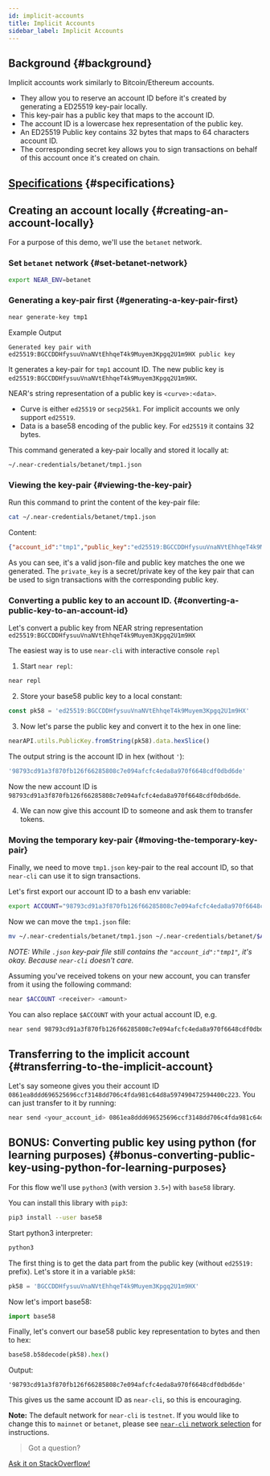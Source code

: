 ```yaml
---
id: implicit-accounts
title: Implicit Accounts
sidebar_label: Implicit Accounts
---
```


## Background {#background}

Implicit accounts work similarly to Bitcoin/Ethereum accounts.
 - They allow you to reserve an account ID before it's created by generating a ED25519 key-pair locally.
 - This key-pair has a public key that maps to the account ID.
 - The account ID is a lowercase hex representation of the public key.
 - An ED25519 Public key contains 32 bytes that maps to 64 characters account ID.
 - The corresponding secret key allows you to sign transactions on behalf of this account once it's created on chain.

## [Specifications](https://nomicon.io/DataStructures/Account.html#implicit-account-ids) {#specifications}

## Creating an account locally {#creating-an-account-locally}

For a purpose of this demo, we'll use the `betanet` network. 

### Set `betanet` network {#set-betanet-network}

```bash
export NEAR_ENV=betanet
```

### Generating a key-pair first {#generating-a-key-pair-first}

```bash
near generate-key tmp1
```

Example Output
```
Generated key pair with ed25519:BGCCDDHfysuuVnaNVtEhhqeT4k9Muyem3Kpgq2U1m9HX public key
```

It generates a key-pair for `tmp1` account ID. The new public key is `ed25519:BGCCDDHfysuuVnaNVtEhhqeT4k9Muyem3Kpgq2U1m9HX`.

NEAR's string representation of a public key is `<curve>:<data>`.
- Curve is either `ed25519` or `secp256k1`. For implicit accounts we only support `ed25519`.
- Data is a base58 encoding of the public key. For `ed25519` it contains 32 bytes.

This command generated a key-pair locally and stored it locally at:
```
~/.near-credentials/betanet/tmp1.json
```

### Viewing the key-pair {#viewing-the-key-pair}

Run this command to print the content of the key-pair file:
```bash
cat ~/.near-credentials/betanet/tmp1.json
```

Content:
```json
{"account_id":"tmp1","public_key":"ed25519:BGCCDDHfysuuVnaNVtEhhqeT4k9Muyem3Kpgq2U1m9HX","private_key":"ed25519:4qAABW9HfVW4UNQjuQAaAWpB21jqoP58kGqDia18FZDRat6Lg6TLWdAD9FyvAd3PPQLYF4hhx2mZAotJudVjoqfs"}
```

As you can see, it's a valid json-file and public key matches the one we generated.
The `private_key` is a secret/private key of the key pair that can be used to sign transactions with the corresponding public key.

### Converting a public key to an account ID. {#converting-a-public-key-to-an-account-id}

Let's convert a public key from NEAR string representation `ed25519:BGCCDDHfysuuVnaNVtEhhqeT4k9Muyem3Kpgq2U1m9HX`

The easiest way is to use `near-cli` with interactive console `repl`

1) Start `near repl`:
```bash
near repl
```

2) Store your base58 public key to a local constant:
```javascript
const pk58 = 'ed25519:BGCCDDHfysuuVnaNVtEhhqeT4k9Muyem3Kpgq2U1m9HX'
```

3) Now let's parse the public key and convert it to the hex in one line:
```javascript
nearAPI.utils.PublicKey.fromString(pk58).data.hexSlice()
```

The output string is the account ID in hex (without `'`):
```javascript
'98793cd91a3f870fb126f66285808c7e094afcfc4eda8a970f6648cdf0dbd6de'
```

Now the new account ID is `98793cd91a3f870fb126f66285808c7e094afcfc4eda8a970f6648cdf0dbd6de`.

4) We can now give this account ID to someone and ask them to transfer tokens.

### Moving the temporary key-pair {#moving-the-temporary-key-pair}

Finally, we need to move `tmp1.json` key-pair to the real account ID, so that `near-cli` can use it to sign transactions.

Let's first export our account ID to a bash env variable:
```bash
export ACCOUNT="98793cd91a3f870fb126f66285808c7e094afcfc4eda8a970f6648cdf0dbd6de"
```

Now we can move the `tmp1.json` file:
```bash
mv ~/.near-credentials/betanet/tmp1.json ~/.near-credentials/betanet/$ACCOUNT.json
```

*NOTE: While `.json` key-pair file still contains the `"account_id":"tmp1"`, it's okay. Because `near-cli` doesn't care.*

Assuming you've received tokens on your new account, you can transfer from it using the following command:
```bash
near $ACCOUNT <receiver> <amount>
```

You can also replace `$ACCOUNT` with your actual account ID, e.g.
```bash
near send 98793cd91a3f870fb126f66285808c7e094afcfc4eda8a970f6648cdf0dbd6de <receiver> <amount>
```

## Transferring to the implicit account {#transferring-to-the-implicit-account}

Let's say someone gives you their account ID `0861ea8ddd696525696ccf3148dd706c4fda981c64d8a597490472594400c223`. You can just transfer to it by running:
```bash
near send <your_account_id> 0861ea8ddd696525696ccf3148dd706c4fda981c64d8a597490472594400c223 <amount>
```

## BONUS: Converting public key using python (for learning purposes) {#bonus-converting-public-key-using-python-for-learning-purposes}

For this flow we'll use `python3` (with version `3.5+`) with `base58` library.

You can install this library with `pip3`:
```bash
pip3 install --user base58
```

Start python3 interpreter:
```bash
python3
```

The first thing is to get the data part from the public key (without `ed25519:` prefix). Let's store it in a variable `pk58`:
```python
pk58 = 'BGCCDDHfysuuVnaNVtEhhqeT4k9Muyem3Kpgq2U1m9HX'
```

Now let's import base58:
```python
import base58
```

Finally, let's convert our base58 public key representation to bytes and then to hex:
```python
base58.b58decode(pk58).hex()
```

Output:
```
'98793cd91a3f870fb126f66285808c7e094afcfc4eda8a970f6648cdf0dbd6de'
```

This gives us the same account ID as `near-cli`, so this is encouraging.

**Note:** The default network for `near-cli` is `testnet`. If you would like to change this to `mainnet` or `betanet`, please see [`near-cli` network selection](/tools/near-cli#network-selection) for instructions.

>Got a question?
<a href="https://stackoverflow.com/questions/tagged/nearprotocol">
  <h8>Ask it on StackOverflow!</h8></a>
